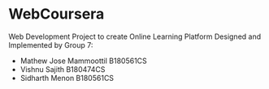 # WebCoursera
Web Development Project to create Online Learning Platform
Designed and Implemented by Group 7:

  * Mathew Jose Mammoottil  B180561CS
  * Vishnu Sajith           B180474CS
  * Sidharth Menon          B180561CS
